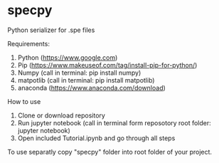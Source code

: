 # specpy
Python serializer for .spe files

Requirements:
  1) Python (https://www.google.com)
  2) Pip (https://www.makeuseof.com/tag/install-pip-for-python/)
  3) Numpy (call in terminal: pip install numpy)
  4) matpotlib (call in terminal: pip install matpotlib)
  5) anaconda (https://www.anaconda.com/download)
  
How to use
  1) Clone or download repository
  2) Run jupyter notebook (call in terminal form reposotory root folder: jupyter notebook)
  3) Open included Tutorial.ipynb and go through all steps

To use separatly copy "specpy" folder into root folder of your project.
